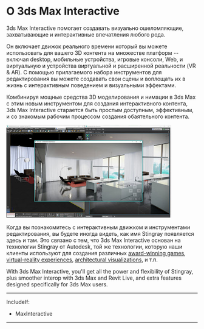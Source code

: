 # О 3ds Max Interactive

3ds Max Interactive помогает создавать визуально ошеломляющие, захватывающие и интерактивные впечатления любого рода.

Он включает движок реального времени который вы можете использовать для вашего 3D контента на множестве платформ -- включая desktop, мобильные устройства, игровые консоли, Web, и виртуальную и устройства виртуальной и расширенной реальности (VR & AR). С помощью прилагаемого набора инструментов для редактирования вы можете создавать свои сцены и воплощать их в жизнь с интерактивным поведением и визуальными эффектами.

Комбинируя мощные средства 3D моделирования и нимации в 3ds Max с этим новым инструментом для создания интерактивного контента, 3ds Max Interactive старается быть простым доступным, эффективным, и со знакомым рабочим процессом создания обаятельного контента.

![](images/maxtovr-levelplay.jpg)

Когда вы познакомитесь с интерактивным движком и инструментами редактирования, вы будете иногда видеть, как имя Stingray появляется здесь и там. Это связано с тем, что 3ds Max Interactive основан на технологии Stingray от Autodesk, той же технологии, которую наши клиенты используют для создания различных [award-winning games](http://arrowheadgamestudios.com/games/helldivers/), [virtual-reality experiences](https://vimeo.com/219007622), [architectural visualizations](https://www.autodesk.com/products/revit-live/overview), и т.п.

With 3ds Max Interactive, you'll get all the power and flexibility of Stingray, plus smoother interop with 3ds Max and Revit Live, and extra features designed specifically for 3ds Max users.

---
IncludeIf:
-	MaxInteractive

---
